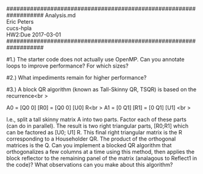 ###################################################################
Analysis.md<br />
Eric Peters<br />
cucs-hpla<br />
HW2:Due 2017-03-01<br />
###################################################################

#1.) The starter code does not actually use OpenMP.  Can you annotate loops to improve performance? For which sizes?


#2.) What impediments remain for higher performance?


#3.) A block QR algorithm (known as Tall-Skinny QR, TSQR) is based on the recurrence<br \>

A0 = [Q0 0] [R0] = [Q0 0] [U0] R<br \>
A1 = [0 Q1] [R1] = [0 Q1] [U1] <br \>

I.e., split a tall skinny matrix A into two parts.  Factor each of these parts (can do in parallel).  The result is two right triangular parts, [R0;R1] which can be factored as [U0; U1] R.   This final right triangular matrix is the R corresponding to a Householder QR.  The product of the orthogonal matrices is the Q.  Can you implement a blocked QR algorithm that orthogonalizes a few columns at a time using this method, then applies the block reflector to the remaining panel of the matrix (analagous to Reflect1 in the code)?  What observations can you make about this algorithm?
